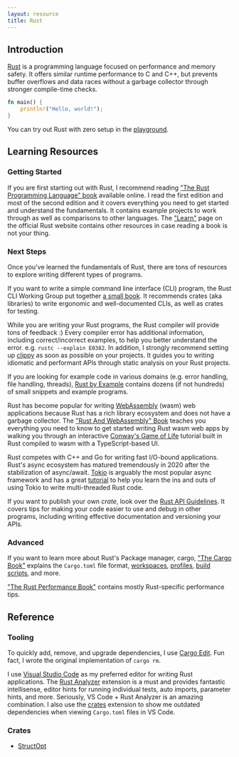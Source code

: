 ```yaml
---
layout: resource
title: Rust
---
```


## Introduction

[Rust](https://www.rust-lang.org/) is a programming language focused on
performance and memory safety. It offers similar runtime performance to C and
C++, but prevents buffer overflows and data races without a garbage collector
through stronger compile-time checks.

```rust
fn main() {
    println!("Hello, world!");
}
```

You can try out Rust with zero setup in the [playground](https://play.rust-lang.org/).

## Learning Resources

### Getting Started

If you are first starting out with Rust, I recommend reading
["The Rust Programming Language" book][rust-book] available online. I read the
first edition and most of the second edition and it covers everything you
need to get started and understand the fundamentals. It contains example
projects to work through as well as comparisons to other languages. The
["Learn"][rust-learn] page on the official Rust website contains other
resources in case reading a book is not your thing.

### Next Steps

Once you've learned the fundamentals of Rust, there are tons of resources to
explore writing different types of programs.

If you want to write a simple command line interface (CLI) program, the Rust
CLI Working Group put together [a small book][rust-cli]. It recommends crates
(aka libraries) to write ergonomic and well-documented CLIs, as well as
crates for testing.

While you are writing your Rust programs, the Rust compiler will provide tons
of feedback :) Every compiler error has additional information, including
correct/incorrect examples, to help you better understand the error. e.g.
`rustc --explain E0382`. In addition, I strongly recommend setting up
[clippy][clippy] as soon as possible on your projects. It guides you to
writing idiomatic and performant APIs through static analysis on your Rust
projects.

If you are looking for example code in various domains (e.g. error handling,
file handling, threads), [Rust by Example][rust-by-example] contains dozens
(if not hundreds) of small snippets and example programs.

Rust has become popular for writing [WebAssembly][wasm] (wasm) web applications
because Rust has a rich library ecosystem and does not have a garbage
collector. The ["Rust And WebAssembly" Book][rust-wasm] teaches you
everything you need to know to get started writing Rust wasm web apps by
walking you through an interactive [Conway's Game of Life][conway] tutorial
built in Rust compiled to wasm with a TypeScript-based UI.

Rust competes with C++ and Go for writing fast I/O-bound applications. Rust's
async ecosystem has matured tremendously in 2020 after the stabilization of
async/await. [Tokio][tokio] is arguably the most popular async framework and
has a great [tutorial][tokio-tutorial] to help you learn the ins and outs of
using Tokio to write multi-threaded Rust code.

If you want to publish your own *crate*, look over the [Rust API
Guidelines][rust-api]. It covers tips for making your code easier to use and
debug in other programs, including writing effective documentation and
versioning your APIs.

### Advanced

If you want to learn more about Rust's Package manager, cargo,
["The Cargo Book"][cargo-book] explains the `Cargo.toml` file format,
[workspaces][cargo-workspaces], [profiles][cargo-profiles],
[build scripts][cargo-build-scripts], and more.

["The Rust Performance Book"][rust-perf] contains mostly Rust-specific
performance tips.

## Reference

### Tooling

To quickly add, remove, and upgrade dependencies, I use [Cargo Edit][cargo-edit].
Fun fact, I wrote the original implementation of `cargo rm`.

I use [Visual Studio Code][vscode] as my preferred editor for writing Rust
applications. The [Rust Analyzer][rust-analyzer] extension is a must and provides
fantastic intellisense, editor hints for running individual tests, auto imports,
parameter hints, and more. Seriously, VS Code + Rust Analyzer is an amazing
combination. I also use the [crates][vscode-crates] extension to show me
outdated dependencies when viewing `Cargo.toml` files in VS Code.

### Crates

* [StructOpt](https://github.com/TeXitoi/structopt)

[cargo-book]: https://doc.rust-lang.org/cargo/index.html
[cargo-build-scripts]: https://doc.rust-lang.org/cargo/reference/build-scripts.html
[cargo-edit]: https://github.com/killercup/cargo-edit
[cargo-profiles]: https://doc.rust-lang.org/cargo/reference/profiles.html
[cargo-workspaces]: https://doc.rust-lang.org/cargo/reference/workspaces.html
[clippy]: https://github.com/rust-lang/rust-clippy
[conway]: https://en.wikipedia.org/wiki/Conway%27s_Game_of_Life
[rust-analyzer]: https://marketplace.visualstudio.com/items?itemName=matklad.rust-analyzer
[rust-api]: https://rust-lang.github.io/api-guidelines/
[rust-book]: https://doc.rust-lang.org/book/
[rust-by-example]: https://doc.rust-lang.org/rust-by-example/index.html
[rust-cli]: https://rust-cli.github.io/book/index.html
[rust-learn]: https://www.rust-lang.org/learn
[rust-perf]: https://nnethercote.github.io/perf-book/title-page.html
[rust-wasm]: https://rustwasm.github.io/docs/book/
[tokio-tutorial]: https://tokio.rs/tokio/tutorial
[tokio]: https://tokio.rs/
[vscode-crates]: https://marketplace.visualstudio.com/items?itemName=serayuzgur.crates
[vscode]: https://code.visualstudio.com/
[wasm]: https://webassembly.org/

